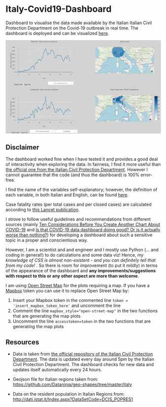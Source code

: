 # Italy-Covid19-Dashboard

Dashboard to visualise the data made available by the Italian Italian Civil Protection Department on the Covid-19 outbreak in real time.
The dashboard is deployed and can be visualized [here](https://italy-covid19-dashboard.herokuapp.com/).

![Dashboard screenshot](screenshot.PNG)


## Disclaimer
The dashboard worked fine when I have tested it and provides a good deal of interactivity when exploring the data. In fairness, I find it more useful than [the official one from the Italian Civil Protection Department](http://opendatadpc.maps.arcgis.com/apps/opsdashboard/index.html#/b0c68bce2cce478eaac82fe38d4138b1).  However I cannot guarantee that the code (and thus the dashboard) is 100% error-free.

I find the name of the variables self-explanatory; however, the definition of each variable, in both Italian and English, can be found [here](https://github.com/pcm-dpc/COVID-19/blob/master/README.md).

Case fatality rates (per total cases and per closed cases) are calculated according to [this Lancet publication](https://www.thelancet.com/journals/laninf/article/PIIS1473-3099(20)30246-2/fulltext).

I strove to follow useful guidelines and recommendations from different sources (mainly [Ten Considerations Before You Create Another Chart About COVID-19]([https://medium.com/nightingale/ten-considerations-before-you-create-another-chart-about-covid-19-27d3bd691be8](https://medium.com/nightingale/ten-considerations-before-you-create-another-chart-about-covid-19-27d3bd691be8)) and [Is that COVID-19 data dashboard doing good? Or is it actually worse than nothing?](https://towardsdatascience.com/is-that-covid-19-data-dashboard-doing-good-or-is-it-actually-worse-than-nothing-de43da1c98be)) for developing a dashboard about such a sensitive topic in a proper and conscientious way. 

However, I am a scientist and and engineer and I mostly use Python (... and coding in general!) to do calculations and some data viz! Hence, *my knowledge of CSS is almost non-existent - and you can definitely tell that from my code!* . So there is room for improvement (to put it mildly) in terms of the appearance of the dashboard and **any improvements/suggestions with respect to this or any other aspect are more than welcome**. 

I am using [Open Street Map](https://www.openstreetmap.org) for the plots requiring a map. If you have a [Mapbox](https://www.mapbox.com/) token you can use it to replace Open Street Map by:
1. Insert your Mapbox token in the commented line `token = 'insert_mapbox_token_here'` and uncomment the line
2. Comment the line `mapbox_style="open-street-map"` in the two functions that are generating the map plots
3. Uncomment the line `accesstoken=token` in the two functions that are generating the map plots

## Resources
* Data is taken from [the official repository of the Italian Civil Protection Department](https://github.com/pcm-dpc/COVID-19). The data is updated every day around 5pm by the Italian Civil Protection Department. The dashboard checks for new data and updates itself automatically every 24 hours.

* Geojson file for Italian regions taken from: https://github.com/Dataninja/geo-shapes/tree/master/italy

* Data on the resident population in Italian Regions from: http://dati.istat.it/Index.aspx?DataSetCode=DCIS_POPRES1
